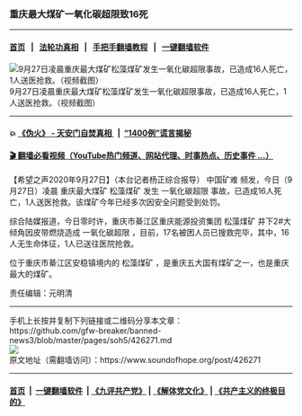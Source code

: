 ### 重庆最大煤矿一氧化碳超限致16死 
------------------------

#### [首页](https://github.com/gfw-breaker/banned-news3/blob/master/README.md) &nbsp;&nbsp;|&nbsp;&nbsp; [法轮功真相](https://github.com/begood0513/basic/blob/master/README.md)  &nbsp;&nbsp;|&nbsp;&nbsp; [手把手翻墙教程](https://github.com/gfw-breaker/guides/wiki)  &nbsp;&nbsp;|&nbsp;&nbsp; [一键翻墙软件](https://github.com/gfw-breaker/nogfw/blob/master/README.md)  



<div><img alt="9月27日凌晨重庆最大煤矿松藻煤矿发生一氧化碳超限事故，已造成16人死亡，1人送医抢救。（视频截图）" src="https://img.soundofhope.org/2020-09/1601199307223.png"/>
<br/><figcaption class="caption">
 9月27日凌晨重庆最大煤矿松藻煤矿发生一氧化碳超限事故，已造成16人死亡，1人送医抢救。（视频截图）
</figcaption></div><hr/>

#### 💥 [《伪火》 - 天安门自焚真相 ](http://158.247.195.190:10000/videos/blog/weihuo.html)&nbsp; |&nbsp; [“1400例”谎言揭秘  ](http://158.247.195.190:10000/videos/blog/jiexi1400.html)

#### [ 🎬  翻墙必看视频（YouTube热门频道、网站代理、时事热点、历史事件 ...）](https://github.com/gfw-breaker/links/blob/master/banned.md)

<div><div class="Content__Wrapper sc-1bvya0-0 grZQxZ">
 <p class="meta-top">
  <span class="meta">
   【希望之声2020年9月27日】（本台记者杨正综合报导）
  </span>
  <ok href="/term/385210">
   中国矿难
  </ok>
  频发，今日（9月27日）凌晨
  <ok href="/term/385201">
   重庆最大煤矿
  </ok>
  <ok href="/term/385204">
   松藻煤矿
  </ok>
  发生
  <ok href="/term/385207">
   一氧化碳超限
  </ok>
  事故，已造成16人死亡，1人送医抢救。该煤矿今年已经多次因安全问题受到处罚。
 </p>
 <p>
  综合陆媒报道，今日零时许，重庆市綦江区重庆能源投资集团
  <ok href="/term/385204">
   松藻煤矿
  </ok>
  井下2#大倾角因皮带燃烧造成
  <ok href="/term/385207">
   一氧化碳超限
  </ok>
  ，目前，17名被困人员已搜救完毕，其中，16人无生命体征，1人已送往医院抢救。
 </p>
 <p>
  位于重庆市綦江区安稳镇境内的
  <ok href="/term/385204">
   松藻煤矿
  </ok>
  ，是重庆五大国有煤矿之一，也是重庆最大的煤矿。
 </p>
 <p class="meta-btm">
  责任编辑：元明清
 </p>
</div>
</div>
<hr/>
手机上长按并复制下列链接或二维码分享本文章：<br/>
https://github.com/gfw-breaker/banned-news3/blob/master/pages/soh5/426271.md <br/>
<a href='https://github.com/gfw-breaker/banned-news3/blob/master/pages/soh5/426271.md'><img src='https://github.com/gfw-breaker/banned-news3/blob/master/pages/soh5/426271.md.png'/></a> <br/>
原文地址（需翻墙访问）：https://www.soundofhope.org/post/426271


------------------------
#### [首页](https://github.com/gfw-breaker/banned-news3/blob/master/README.md) &nbsp;|&nbsp; [一键翻墙软件](https://github.com/gfw-breaker/nogfw/blob/master/README.md) &nbsp;| [《九评共产党》](https://github.com/gfw-breaker/9ping.md/blob/master/README.md#九评之一评共产党是什么) | [《解体党文化》](https://github.com/gfw-breaker/jtdwh.md/blob/master/README.md) | [《共产主义的终极目的》](https://github.com/gfw-breaker/gczydzjmd.md/blob/master/README.md)


<img src='http://gfw-breaker.win/banned-news3/pages/soh5/426271.md' width='0px' height='0px'/>